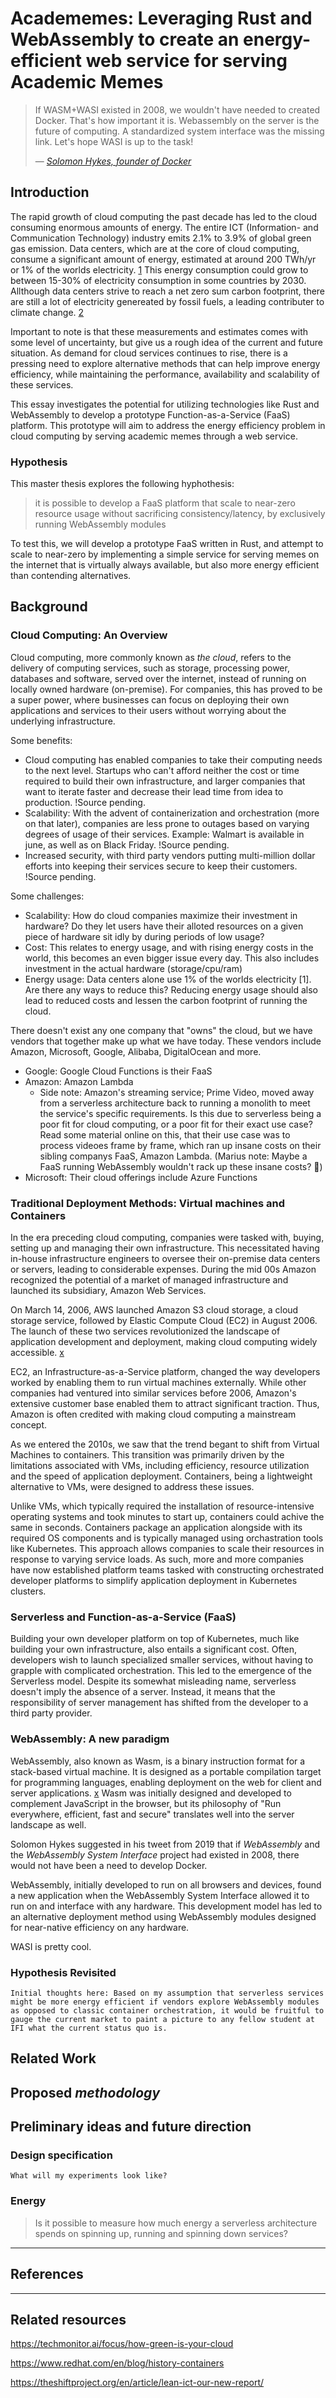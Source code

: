 # Academemes: Leveraging Rust and WebAssembly to create an energy-efficient web service for serving Academic Memes

> If WASM+WASI existed in 2008, we wouldn't have needed to created Docker.
> That's how important it is. Webassembly on the server is the future of
> computing. A standardized system interface was the missing link. Let's hope
> WASI is up to the task!
>
> &mdash;
> [_Solomon Hykes, founder of Docker_](https://twitter.com/solomonstre/status/1111004913222324225?lang=en)

## Introduction

<!-- The general topic. -->

The rapid growth of cloud computing the past decade has led to the cloud
consuming enormous amounts of energy. The entire ICT (Information- and
Communication Technology) industry emits 2.1% to 3.9% of global green gas
emission. Data centers, which are at the core of cloud computing, consume a
significant amount of energy, estimated at around 200 TWh/yr or 1% of the worlds
electricity. [1](http://dx.doi.org/10.1016/j.patter.2021.100340) This energy
consumption could grow to between 15-30% of electricity consumption in some
countries by 2030. Allthough data centers strive to reach a net zero sum carbon
footprint, there are still a lot of electricity genereated by fossil fuels, a
leading contributer to climate change.
[2](https://doi.org/10.1038/s41558-020-0837-6)

Important to note is that these measurements and estimates comes with some level
of uncertainty, but give us a rough idea of the current and future situation. As
demand for cloud services continues to rise, there is a pressing need to explore
alternative methods that can help improve energy efficiency, while maintaining
the performance, availability and scalability of these services.

This essay investigates the potential for utilizing technologies like Rust and
WebAssembly to develop a prototype Function-as-a-Service (FaaS) platform. This
prototype will aim to address the energy efficiency problem in cloud computing
by serving academic memes through a web service.

### Hypothesis

This master thesis explores the following hyphothesis:

> it is possible to develop a FaaS platform that scale to near-zero resource
> usage without sacrificing consistency/latency, by exclusively running
> WebAssembly modules

To test this, we will develop a prototype FaaS written in Rust, and attempt to
scale to near-zero by implementing a simple service for serving memes on the
internet that is virtually always available, but also more energy efficient than
contending alternatives.

## Background

### Cloud Computing: An Overview

<!-- What is the cloud and its significance in todays web -->

Cloud computing, more commonly known as _the cloud_, refers to the delivery of
computing services, such as storage, processing power, databases and software,
served over the internet, instead of running on locally owned hardware
(on-premise). For companies, this has proved to be a super power, where
businesses can focus on deploying their own applications and services to their
users without worrying about the underlying infrastructure.

<!-- Introduce benefits and challenges associated with cloud computing. Some
important points for this thesis: Scalability, cost and energy efficiency -->

<!-- TODO: Rewrite these points from lists to paragraph-->

Some benefits:

- Cloud computing has enabled companies to take their computing needs to the
  next level. Startups who can't afford neither the cost or time required to
  build their own infrastructure, and larger companies that want to iterate
  faster and decrease their lead time from idea to production. !Source pending.
- Scalability: With the advent of containerization and orchestration (more on
  that later), companies are less prone to outages based on varying degrees of
  usage of their services. Example: Walmart is available in june, as well as on
  Black Friday. !Source pending.
- Increased security, with third party vendors putting multi-million dollar
  efforts into keeping their services secure to keep their customers. !Source
  pending.

Some challenges:

- Scalability: How do cloud companies maximize their investment in hardware? Do
  they let users have their alloted resources on a given piece of hardware sit
  idly by during periods of low usage?
- Cost: This relates to energy usage, and with rising energy costs in the world,
  this becomes an even bigger issue every day. This also includes investment in
  the actual hardware (storage/cpu/ram)
- Energy usage: Data centers alone use 1% of the worlds electricity [1]. Are
  there any ways to reduce this? Reducing energy usage should also lead to
  reduced costs and lessen the carbon footprint of running the cloud.

<!-- What are some major players, and how are they attempting to solve the same
problems? -->

There doesn't exist any one company that "owns" the cloud, but we have vendors
that together make up what we have today. These vendors include Amazon,
Microsoft, Google, Alibaba, DigitalOcean and more.

- Google: Google Cloud Functions is their FaaS
- Amazon: Amazon Lambda
  - Side note: Amazon's streaming service; Prime Video, moved away from a
    serverless architecture back to running a monolith to meet the service's
    specific requirements. Is this due to serverless being a poor fit for cloud
    computing, or a poor fit for their exact use case? Read some material online
    on this, that their use case was to process videoes frame by frame, which
    ran up insane costs on their sibling companys FaaS, Amazon Lambda. (Marius
    note: Maybe a FaaS running WebAssembly wouldn't rack up these insane costs?
    🤷)
- Microsoft: Their cloud offerings include Azure Functions
  <!-- According to
  most people I met at WASM IO, this platform is very lackluster -->

### Traditional Deployment Methods: Virtual machines and Containers

<!-- Introduce the concept of "the first two waves of cloud computing" -->

In the era preceding cloud computing, companies were tasked with, buying,
setting up and managing their own infrastructure. This necessitated having
in-house infrastructure engineers to oversee their on-premise data centers or
servers, leading to considerable expenses. During the mid 00s Amazon recognized
the potential of a market of managed infrastructure and launched its subsidiary,
Amazon Web Services.

On March 14, 2006, AWS launched Amazon S3 cloud storage, a cloud storage
service, followed by Elastic Compute Cloud (EC2) in August 2006. The launch of
these two services revolutionized the landscape of application development and
deployment, making cloud computing widely accessible.
[x](https://aws.amazon.com/blogs/aws/amazon_ec2_beta/)

EC2, an Infrastructure-as-a-Service platform, changed the way developers worked
by enabling them to run virtual machines externally. While other companies had
ventured into similar services before 2006, Amazon's extensive customer base
enabled them to attract significant traction. Thus, Amazon is often credited
with making cloud computing a mainstream concept.

<!-- The second wave -->

As we entered the 2010s, we saw that the trend begant to shift from Virtual
Machines to containers. This transition was primarily driven by the limitations
associated with VMs, including efficiency, resource utilization and the speed of
application deployment. Containers, being a lightweight alternative to VMs, were
designed to address these issues.

Unlike VMs, which typically required the installation of resource-intensive
operating systems and took minutes to start up, containers could achive the same
in seconds. Containers package an application alongside with its required OS
components and is typically managed using orchastration tools like Kubernetes.
This approach allows companies to scale their resources in response to varying
service loads. As such, more and more companies have now established platform
teams tasked with constructing orchestrated developer platforms to simplify
application deployment in Kubernetes clusters.

### Serverless and Function-as-a-Service (FaaS)

<!-- The third wave -->

Building your own developer platform on top of Kubernetes, much like building
your own infrastructure, also entails a significant cost. Often, developers wish
to launch specialized smaller services, without having to grapple with
complicated orchestration. This led to the emergence of the Serverless model.
Despite its somewhat misleading name, serverless doesn't imply the absence of a
server. Instead, it means that the responsibility of server management has
shifted from the developer to a third party provider.

<!-- the waves of cloud sounds _maybe_
a bit too pop cultury/marketingy for a academic paper? -->

<!-- Introduce FaaS as a concept and its role in "serverless" cloud computing  -->
<!-- Challenges associated with FaaS, including cold start latency -->

### WebAssembly: A new paradigm

<!-- Provide an overview of WebAssembly, its purpose, and its advantages over
traditional deployment methods. -->

WebAssembly, also known as Wasm, is a binary instruction format for a
stack-based virtual machine. It is designed as a portable compilation target for
programming languages, enabling deployment on the web for client and server
applications. [x](https://webassembly.org/) Wasm was initially designed and
developed to complement JavaScript in the browser, but its philosophy of "Run
everywhere, efficient, fast and secure" translates well into the server
landscape as well.

Solomon Hykes suggested in his tweet from 2019 that if _WebAssembly_ and the
_WebAssembly System Interface_ project had existed in 2008, there would not have
been a need to develop Docker.

<!-- TODO: Weave these two paragraphs together -->

WebAssembly, initially developed to run on all browsers and devices, found a new
application when the WebAssembly System Interface allowed it to run on and
interface with any hardware. This development model has led to an alternative
deployment method using WebAssembly modules designed for near-native efficiency
on any hardware.

<!-- Introduce WASI -->

WASI is pretty cool.

<!-- Discuss advantages to introducing Wasm+Wasi component modules as an
alternative way to deploy and host FaaS platforms. Focus on startup times and
energy efficiency. Runtime efficiency is also nice, but _maybe_ not a focus for
this thesis -->

### Hypothesis Revisited

`Initial thoughts here: Based on my assumption that serverless services might be more energy efficient if vendors explore WebAssembly modules as opposed to classic container orchestration, it would be fruitful to gauge the current market to paint a picture to any fellow student at IFI what the current status quo is.`

## Related Work

## Proposed _methodology_

## Preliminary ideas and future direction

### Design specification

`What will my experiments look like?`

<!--More specifically, how will we setup a academemes webpage that provides academic
memes through a serverless application? Should I make both an implementation in
Docker with Node as a backend and one version written in Rust that gets compiled
into webassembly and deployed as [[WebAssembly Modules]]?-->

### Energy

> Is it possible to measure how much energy a serverless architecture spends on
> spinning up, running and spinning down services?

---

## References

---

## Related resources

<https://techmonitor.ai/focus/how-green-is-your-cloud>

<https://www.redhat.com/en/blog/history-containers>

<https://theshiftproject.org/en/article/lean-ict-our-new-report/>

```
```
